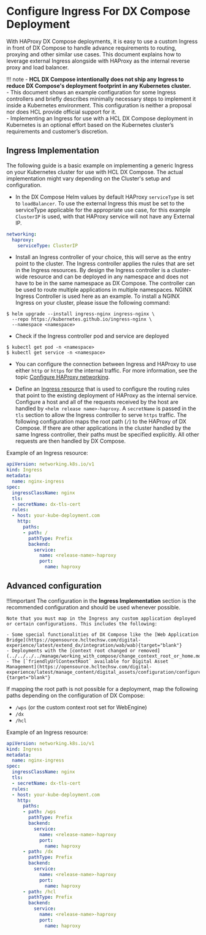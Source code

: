 # Configure Ingress For DX Compose Deployment

With HAProxy DX Compose deployments, it is easy to use a custom Ingress in front of DX Compose to handle advance requirements to routing, proxying and other similar use cases. This document explains how to leverage external Ingress alongside with HAProxy as the internal reverse proxy and load balancer.

!!! note
       -  **HCL DX Compose intentionally does not ship any Ingress to reduce DX Compose's deployment footprint in any Kubernetes cluster.**<br>
       -  This document shows an example configuration for some Ingress controllers and briefly describes minimally necessary steps to implement it inside a Kubernetes environment. This configuration is neither a proposal nor does HCL provide official support for it. <br>
       -  Implementing an Ingress for use with a HCL DX Compose deployment in Kubernetes is an optional effort based on the Kubernetes cluster’s requirements and customer’s discretion.
<!-- 
![Ingress Implementation](../../../../../../images/HCL-DX-deployment-diagram-Kubernetes.png)
-->
## Ingress Implementation

The following guide is a basic example on implementing a generic Ingress on your Kubernetes cluster for use with HCL DX Compose. The actual implementation might vary depending on the Cluster's setup and configuration.

- In the DX Compose Helm values by default HAProxy `serviceType` is set to `loadBalancer`. To use the external Ingress this must be set to the serviceType applicable for the appropriate use case, for this example `ClusterIP` is used, with that HAProxy service will not have any External IP.

```yaml
networking:
  haproxy:
    serviceType: ClusterIP
```

- Install an Ingress controller of your choice, this will serve as the entry point to the cluster. The Ingress controller applies the rules that are set in the Ingress resources. By design the Ingress controller is a cluster-wide resource and can be deployed in any namespace and does not have to be in the same namespace as DX Compose. The controller can be used to route multiple applications in multiple namespaces. NGINX Ingress Controller is used here as an example. To install a NGINX Ingress on your cluster, please issue the following command:

```console
$ helm upgrade --install ingress-nginx ingress-nginx \
  --repo https://kubernetes.github.io/ingress-nginx \
  --namespace <namespace>
```

- Check if the Ingress controller pod and service are deployed

```console
$ kubectl get pod -n <namespace>
$ kubectl get service -n <namespace>
```

- You can configure the connection between Ingress and HAProxy to use either `http` or `https` for the internal traffic. For more information, see the topic [Configure HAProxy networking](../mandatory_tasks/prepare_configure_networking.md#configure-haproxy-networking).

- Define an [Ingress resource](https://kubernetes.io/docs/concepts/services-networking/ingress/#the-ingress-resource) that is used to configure the routing rules that point to the existing deployment of HAProxy as the internal service. Configure a host and all of the requests received by the host are handled by `<helm release name>-haproxy`. A `secretName` is passed in the `tls` section to allow the Ingress controller to serve `https` traffic. The following configuration maps the root path (`/`) to the HAProxy of DX Compose. If there are other applications in the cluster handled by the same Ingress controller, their paths must be specified explicitly. All other requests are then handled by DX Compose.

Example of an Ingress resource:

```yaml
apiVersion: networking.k8s.io/v1
kind: Ingress
metadata:
  name: nginx-ingress
spec:
  ingressClassName: nginx
  tls:
  - secretName: dx-tls-cert
  rules:
  - host: your-kube-deployment.com
    http:
      paths:
      - path: /
        pathType: Prefix
        backend:
          service:
            name: <release-name>-haproxy
            port:
              name: haproxy
```

## Advanced configuration

!!!important
    The configuration in the **Ingress Implementation** section is the recommended configuration and should be used whenever possible.

    Note that you must map in the Ingress any custom application deployed or certain configurations. This includes the following:

    - Some special functionalities of DX Compose like the [Web Application Bridge](https://opensource.hcltechsw.com/digital-experience/latest/extend_dx/integration/wab/wab){target="blank"}
    - Deployments with the [context root changed or removed](../../../../manage/working_with_compose/change_context_root_or_home.md)
    - The [`friendlyUrlContextRoot` available for Digital Asset Management](https://opensource.hcltechsw.com/digital-experience/latest/manage_content/digital_assets/configuration/configure_dam_friendlyUrl){target="blank"}

If mapping the root path is not possible for a deployment, map the following paths depending on the configuration of DX Compose:

- `/wps` (or the custom context root set for WebEngine)
- `/dx`
- `/hcl`

Example of an Ingress resource:

```yaml
apiVersion: networking.k8s.io/v1
kind: Ingress
metadata:
  name: nginx-ingress
spec:
  ingressClassName: nginx
  tls:
  - secretName: dx-tls-cert
  rules:
  - host: your-kube-deployment.com
    http:
      paths:
      - path: /wps
        pathType: Prefix
        backend:
          service:
            name: <release-name>-haproxy
            port:
              name: haproxy
      - path: /dx
        pathType: Prefix
        backend:
          service:
            name: <release-name>-haproxy
            port:
              name: haproxy
      - path: /hcl
        pathType: Prefix
        backend:
          service:
            name: <release-name>-haproxy
            port:
              name: haproxy
```
